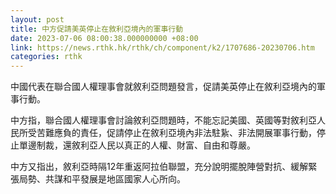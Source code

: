 ```yaml
---
layout: post
title: 中方促請美英停止在敘利亞境內的軍事行動
date: 2023-07-06 08:00:38.000000000 +08:00
link: https://news.rthk.hk/rthk/ch/component/k2/1707686-20230706.htm
categories: rthk
---
```


中國代表在聯合國人權理事會就敘利亞問題發言，促請美英停止在敘利亞境內的軍事行動。

中方指，聯合國人權理事會討論敘利亞問題時，不能忘記美國、英國等對敘利亞人民所受苦難應負的責任，促請停止在敘利亞境內非法駐紥、非法開展軍事行動，停止單邊制裁，還敘利亞人民以真正的人權、財富、自由和尊嚴。

中方又指出，敘利亞時隔12年重返阿拉伯聯盟，充分說明擺脫陣營對抗、緩解緊張局勢、共謀和平發展是地區國家人心所向。

